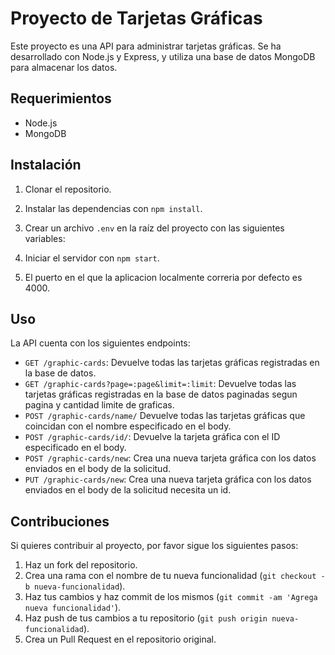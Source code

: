 # Proyecto de Tarjetas Gráficas

Este proyecto es una API para administrar tarjetas gráficas. Se ha desarrollado con Node.js y Express, y utiliza una base de datos MongoDB para almacenar los datos.

## Requerimientos

- Node.js
- MongoDB

## Instalación

1. Clonar el repositorio.
2. Instalar las dependencias con `npm install`.
3. Crear un archivo `.env` en la raíz del proyecto con las siguientes variables:


4. Iniciar el servidor con `npm start`.
5. El puerto en el que la aplicacion localmente correria por defecto es 4000.

## Uso

La API cuenta con los siguientes endpoints:

- `GET /graphic-cards`: Devuelve todas las tarjetas gráficas registradas en la base de datos.
- `GET /graphic-cards?page=:page&limit=:limit`: Devuelve todas las tarjetas gráficas registradas en la base de datos paginadas segun pagina y cantidad limite de graficas.
- `POST /graphic-cards/name/` Devuelve todas las tarjetas gráficas que coincidan con el nombre especificado en el body.
- `POST /graphic-cards/id/`: Devuelve la tarjeta gráfica con el ID especificado en el body.
- `POST /graphic-cards/new`: Crea una nueva tarjeta gráfica con los datos enviados en el body de la solicitud.
- `PUT /graphic-cards/new`: Crea una nueva tarjeta gráfica con los datos enviados en el body de la solicitud necesita un id.

## Contribuciones

Si quieres contribuir al proyecto, por favor sigue los siguientes pasos:

1. Haz un fork del repositorio.
2. Crea una rama con el nombre de tu nueva funcionalidad (`git checkout -b nueva-funcionalidad`).
3. Haz tus cambios y haz commit de los mismos (`git commit -am 'Agrega nueva funcionalidad'`).
4. Haz push de tus cambios a tu repositorio (`git push origin nueva-funcionalidad`).
5. Crea un Pull Request en el repositorio original.
